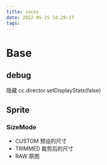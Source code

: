 ```yaml
---
title: cocos
date: 2022-05-25 14:29:17
tags:
---
```


# Base
## debug
隐藏
cc.director.setDisplayStats(false)

## Sprite
### SizeMode
- CUSTOM 预设的尺寸
- TRIMMED 裁剪后的尺寸
- RAW 原图
